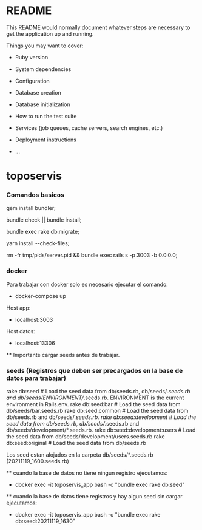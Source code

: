 # README

This README would normally document whatever steps are necessary to get the
application up and running.

Things you may want to cover:

* Ruby version

* System dependencies

* Configuration

* Database creation

* Database initialization

* How to run the test suite

* Services (job queues, cache servers, search engines, etc.)

* Deployment instructions

* ...
# toposervis

### Comandos basicos

gem install bundler;

bundle check || bundle install;

bundle exec rake db:migrate;

yarn install --check-files;

rm -fr tmp/pids/server.pid && bundle exec rails s -p 3003 -b 0.0.0.0;

### docker

Para trabajar con docker solo es necesario ejecutar el comando:
- docker-compose up

Host app:
- localhost:3003

Host datos:
- localhost:13306

** Importante cargar seeds antes de trabajar.

### seeds (Registros que deben ser precargados en la base de datos para trabajar)

rake db:seed                    # Load the seed data from db/seeds.rb, db/seeds/*.seeds.rb and db/seeds/ENVIRONMENT/*.seeds.rb. ENVIRONMENT is the current environment in Rails.env.
rake db:seed:bar                # Load the seed data from db/seeds/bar.seeds.rb
rake db:seed:common             # Load the seed data from db/seeds.rb and db/seeds/*.seeds.rb.
rake db:seed:development        # Load the seed data from db/seeds.rb, db/seeds/*.seeds.rb and db/seeds/development/*.seeds.rb.
rake db:seed:development:users  # Load the seed data from db/seeds/development/users.seeds.rb
rake db:seed:original           # Load the seed data from db/seeds.rb

Los seed estan alojados en la carpeta db/seeds/*.seeds.rb (20211119_1600.seeds.rb)

** cuando la base de datos no tiene ningun registro ejecutamos:
- docker exec -it toposervis_app bash -c "bundle exec rake db:seed"

** cuando la base de datos tiene registros y hay algun seed sin cargar ejecutamos:
- docker exec -it toposervis_app bash -c "bundle exec rake db:seed:20211119_1630"
